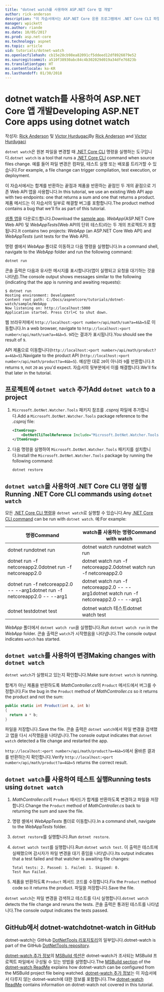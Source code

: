 ```yaml
---
title: "dotnet watch를 사용하여 ASP.NET Core 앱 개발"
author: rick-anderson
description: "이 자습서에서는 ASP.NET Core 응용 프로그램에서 .NET Core CLI 파일 감시자(dotnet 감시자) 도구를 사용하는 방법을 보여줍니다."
manager: wpickett
ms.author: riande
ms.date: 10/05/2017
ms.prod: asp.net-core
ms.technology: aspnet
ms.topic: article
uid: tutorials/dotnet-watch
ms.openlocfilehash: cb15e28cb98ea82091cf5ddeed12df8926079e52
ms.sourcegitcommit: a510f38930abc84c4b302029d019a34dfe76823b
ms.translationtype: HT
ms.contentlocale: ko-KR
ms.lasthandoff: 01/30/2018
---
```

# <a name="developing-aspnet-core-apps-using-dotnet-watch"></a><span data-ttu-id="d1bd2-103">dotnet watch를 사용하여 ASP.NET Core 앱 개발</span><span class="sxs-lookup"><span data-stu-id="d1bd2-103">Developing ASP.NET Core apps using dotnet watch</span></span>

<span data-ttu-id="d1bd2-104">작성자: [Rick Anderson](https://twitter.com/RickAndMSFT) 및 [Victor Hurdugaci](https://twitter.com/victorhurdugaci)</span><span class="sxs-lookup"><span data-stu-id="d1bd2-104">By [Rick Anderson](https://twitter.com/RickAndMSFT) and [Victor Hurdugaci](https://twitter.com/victorhurdugaci)</span></span>

<span data-ttu-id="d1bd2-105">`dotnet watch`은 원본 파일을 변경할 때 [.NET Core CLI](/dotnet/core/tools) 명령을 실행하는 도구입니다.</span><span class="sxs-lookup"><span data-stu-id="d1bd2-105">`dotnet watch` is a tool that runs a [.NET Core CLI](/dotnet/core/tools) command when source files change.</span></span> <span data-ttu-id="d1bd2-106">예를 들어 파일 변경은 컴파일, 테스트 실행 또는 배포를 트리거할 수 있습니다.</span><span class="sxs-lookup"><span data-stu-id="d1bd2-106">For example, a file change can trigger compilation, test execution, or deployment.</span></span>

<span data-ttu-id="d1bd2-107">이 자습서에서는 합계를 반환하는 끝점과 제품을 반환하는 끝점인 두 개의 끝점으로 기존 Web API 앱을 사용합니다.</span><span class="sxs-lookup"><span data-stu-id="d1bd2-107">In this tutorial, we use an existing Web API app with two endpoints: one that returns a sum and one that returns a product.</span></span> <span data-ttu-id="d1bd2-108">제품 메서드는 이 자습서의 일부로 해결할 버그를 포함합니다.</span><span class="sxs-lookup"><span data-stu-id="d1bd2-108">The product method contains a bug that we'll fix as part of this tutorial.</span></span>

<span data-ttu-id="d1bd2-109">[샘플 앱](https://github.com/aspnet/Docs/tree/master/aspnetcore/tutorials/dotnet-watch/sample)을 다운로드합니다.</span><span class="sxs-lookup"><span data-stu-id="d1bd2-109">Download the [sample app](https://github.com/aspnet/Docs/tree/master/aspnetcore/tutorials/dotnet-watch/sample).</span></span> <span data-ttu-id="d1bd2-110">*WebApp*(ASP.NET Core Web API) 및 *WebAppTests*(Web API의 단위 테스트)라는 두 개의 프로젝트가 포함됩니다.</span><span class="sxs-lookup"><span data-stu-id="d1bd2-110">It contains two projects: *WebApp* (an ASP.NET Core Web API) and *WebAppTests* (unit tests for the Web API).</span></span>

<span data-ttu-id="d1bd2-111">명령 셸에서 *WebApp* 폴더로 이동하고 다음 명령을 실행합니다.</span><span class="sxs-lookup"><span data-stu-id="d1bd2-111">In a command shell, navigate to the *WebApp* folder and run the following command:</span></span>

```console
dotnet run
```

<span data-ttu-id="d1bd2-112">콘솔 출력은 다음과 유사한 메시지를 표시합니다(앱이 실행되고 요청을 대기하는 것을 나타냄).</span><span class="sxs-lookup"><span data-stu-id="d1bd2-112">The console output shows messages similar to the following (indicating that the app is running and awaiting requests):</span></span>

```console
$ dotnet run
Hosting environment: Development
Content root path: C:/Docs/aspnetcore/tutorials/dotnet-watch/sample/WebApp
Now listening on: http://localhost:5000
Application started. Press Ctrl+C to shut down.
```

<span data-ttu-id="d1bd2-113">웹 브라우저에서 `http://localhost:<port number>/api/math/sum?a=4&b=5`로 이동합니다.</span><span class="sxs-lookup"><span data-stu-id="d1bd2-113">In a web browser, navigate to `http://localhost:<port number>/api/math/sum?a=4&b=5`.</span></span> <span data-ttu-id="d1bd2-114">`9`라는 결과가 표시됩니다.</span><span class="sxs-lookup"><span data-stu-id="d1bd2-114">You should see the result of `9`.</span></span>

<span data-ttu-id="d1bd2-115">API 제품으로 이동합니다(`http://localhost:<port number>/api/math/product?a=4&b=5`).</span><span class="sxs-lookup"><span data-stu-id="d1bd2-115">Navigate to the product API (`http://localhost:<port number>/api/math/product?a=4&b=5`).</span></span> <span data-ttu-id="d1bd2-116">예상한 대로 `20`이 아니라 `9`를 반환합니다.</span><span class="sxs-lookup"><span data-stu-id="d1bd2-116">It returns `9`, not `20` as you'd expect.</span></span> <span data-ttu-id="d1bd2-117">자습서의 뒷부분에서 이를 해결합니다.</span><span class="sxs-lookup"><span data-stu-id="d1bd2-117">We'll fix that later in the tutorial.</span></span>

## <a name="add-dotnet-watch-to-a-project"></a><span data-ttu-id="d1bd2-118">프로젝트에 `dotnet watch` 추가</span><span class="sxs-lookup"><span data-stu-id="d1bd2-118">Add `dotnet watch` to a project</span></span>

1. <span data-ttu-id="d1bd2-119">`Microsoft.DotNet.Watcher.Tools` 패키지 참조를 *.csproj* 파일에 추가합니다.</span><span class="sxs-lookup"><span data-stu-id="d1bd2-119">Add a `Microsoft.DotNet.Watcher.Tools` package reference to the *.csproj* file:</span></span>

    ```xml
    <ItemGroup>
        <DotNetCliToolReference Include="Microsoft.DotNet.Watcher.Tools" Version="2.0.0" />
    </ItemGroup> 
    ```

1. <span data-ttu-id="d1bd2-120">다음 명령을 실행하여 `Microsoft.DotNet.Watcher.Tools` 패키지를 설치합니다.</span><span class="sxs-lookup"><span data-stu-id="d1bd2-120">Install the `Microsoft.DotNet.Watcher.Tools` package by running the following command:</span></span>
    
    ```console
    dotnet restore
    ```

## <a name="running-net-core-cli-commands-using-dotnet-watch"></a><span data-ttu-id="d1bd2-121">`dotnet watch`을 사용하여 .NET Core CLI 명령 실행</span><span class="sxs-lookup"><span data-stu-id="d1bd2-121">Running .NET Core CLI commands using `dotnet watch`</span></span>

<span data-ttu-id="d1bd2-122">모든 [.NET Core CLI 명령](/dotnet/core/tools#cli-commands)을 `dotnet watch`로 실행할 수 있습니다.</span><span class="sxs-lookup"><span data-stu-id="d1bd2-122">Any [.NET Core CLI command](/dotnet/core/tools#cli-commands) can be run with `dotnet watch`.</span></span> <span data-ttu-id="d1bd2-123">예:</span><span class="sxs-lookup"><span data-stu-id="d1bd2-123">For example:</span></span>

| <span data-ttu-id="d1bd2-124">명령</span><span class="sxs-lookup"><span data-stu-id="d1bd2-124">Command</span></span> | <span data-ttu-id="d1bd2-125">watch를 사용하는 명령</span><span class="sxs-lookup"><span data-stu-id="d1bd2-125">Command with watch</span></span> |
| ---- | ----- |
| <span data-ttu-id="d1bd2-126">dotnet run</span><span class="sxs-lookup"><span data-stu-id="d1bd2-126">dotnet run</span></span> | <span data-ttu-id="d1bd2-127">dotnet watch run</span><span class="sxs-lookup"><span data-stu-id="d1bd2-127">dotnet watch run</span></span> |
| <span data-ttu-id="d1bd2-128">dotnet run -f netcoreapp2.0</span><span class="sxs-lookup"><span data-stu-id="d1bd2-128">dotnet run -f netcoreapp2.0</span></span> | <span data-ttu-id="d1bd2-129">dotnet watch run -f netcoreapp2.0</span><span class="sxs-lookup"><span data-stu-id="d1bd2-129">dotnet watch run -f netcoreapp2.0</span></span> |
| <span data-ttu-id="d1bd2-130">dotnet run -f netcoreapp2.0 -- --arg1</span><span class="sxs-lookup"><span data-stu-id="d1bd2-130">dotnet run -f netcoreapp2.0 -- --arg1</span></span> | <span data-ttu-id="d1bd2-131">dotnet watch run -f netcoreapp2.0 -- --arg1</span><span class="sxs-lookup"><span data-stu-id="d1bd2-131">dotnet watch run -f netcoreapp2.0 -- --arg1</span></span> |
| <span data-ttu-id="d1bd2-132">dotnet test</span><span class="sxs-lookup"><span data-stu-id="d1bd2-132">dotnet test</span></span> | <span data-ttu-id="d1bd2-133">dotnet watch 테스트</span><span class="sxs-lookup"><span data-stu-id="d1bd2-133">dotnet watch test</span></span> |

<span data-ttu-id="d1bd2-134">*WebApp* 폴더에서 `dotnet watch run`을 실행합니다.</span><span class="sxs-lookup"><span data-stu-id="d1bd2-134">Run `dotnet watch run` in the *WebApp* folder.</span></span> <span data-ttu-id="d1bd2-135">콘솔 출력은 `watch`가 시작했음을 나타냅니다.</span><span class="sxs-lookup"><span data-stu-id="d1bd2-135">The console output indicates `watch` has started.</span></span>

## <a name="making-changes-with-dotnet-watch"></a><span data-ttu-id="d1bd2-136">`dotnet watch`를 사용하여 변경</span><span class="sxs-lookup"><span data-stu-id="d1bd2-136">Making changes with `dotnet watch`</span></span>

<span data-ttu-id="d1bd2-137">`dotnet watch`가 실행되고 있는지 확인합니다.</span><span class="sxs-lookup"><span data-stu-id="d1bd2-137">Make sure `dotnet watch` is running.</span></span>

<span data-ttu-id="d1bd2-138">합계가 아닌 제품을 반환하도록 *MathController.cs*의 `Product` 메서드에서 버그를 수정합니다.</span><span class="sxs-lookup"><span data-stu-id="d1bd2-138">Fix the bug in the `Product` method of *MathController.cs* so it returns the product and not the sum:</span></span>

```csharp
public static int Product(int a, int b)
{
  return a * b;
} 
```

<span data-ttu-id="d1bd2-139">파일을 저장합니다.</span><span class="sxs-lookup"><span data-stu-id="d1bd2-139">Save the file.</span></span> <span data-ttu-id="d1bd2-140">콘솔 출력은 `dotnet watch`에서 파일 변경을 검색했고 앱을 다시 시작했음을 나타냅니다.</span><span class="sxs-lookup"><span data-stu-id="d1bd2-140">The console output indicates that `dotnet watch` detected a file change and restarted the app.</span></span>

<span data-ttu-id="d1bd2-141">`http://localhost:<port number>/api/math/product?a=4&b=5`에서 올바른 결과를 반환하는지 확인합니다.</span><span class="sxs-lookup"><span data-stu-id="d1bd2-141">Verify `http://localhost:<port number>/api/math/product?a=4&b=5` returns the correct result.</span></span>

## <a name="running-tests-using-dotnet-watch"></a><span data-ttu-id="d1bd2-142">`dotnet watch`를 사용하여 테스트 실행</span><span class="sxs-lookup"><span data-stu-id="d1bd2-142">Running tests using `dotnet watch`</span></span>

1. <span data-ttu-id="d1bd2-143">*MathController.cs*의 `Product` 메서드가 합계를 반환하도록 변경하고 파일을 저장합니다.</span><span class="sxs-lookup"><span data-stu-id="d1bd2-143">Change the `Product` method of *MathController.cs* back to returning the sum and save the file.</span></span>
1. <span data-ttu-id="d1bd2-144">명령 셸에서 *WebAppTests* 폴더로 이동합니다.</span><span class="sxs-lookup"><span data-stu-id="d1bd2-144">In a command shell, navigate to the *WebAppTests* folder.</span></span>
1. <span data-ttu-id="d1bd2-145">`dotnet restore`를 실행합니다.</span><span class="sxs-lookup"><span data-stu-id="d1bd2-145">Run `dotnet restore`.</span></span>
1. <span data-ttu-id="d1bd2-146">`dotnet watch test`를 실행합니다.</span><span class="sxs-lookup"><span data-stu-id="d1bd2-146">Run `dotnet watch test`.</span></span> <span data-ttu-id="d1bd2-147">이 출력은 테스트에 실패했으며 감시자가 파일 변경을 대기 중임을 나타냅니다.</span><span class="sxs-lookup"><span data-stu-id="d1bd2-147">Its output indicates that a test failed and that watcher is awaiting file changes:</span></span>

     ```console
     Total tests: 2. Passed: 1. Failed: 1. Skipped: 0.
     Test Run Failed.
     ```

1. <span data-ttu-id="d1bd2-148">제품을 반환하도록 `Product` 메서드 코드를 수정합니다.</span><span class="sxs-lookup"><span data-stu-id="d1bd2-148">Fix the `Product` method code so it returns the product.</span></span> <span data-ttu-id="d1bd2-149">파일을 저장합니다.</span><span class="sxs-lookup"><span data-stu-id="d1bd2-149">Save the file.</span></span>

<span data-ttu-id="d1bd2-150">`dotnet watch`는 파일 변경을 검색하고 테스트를 다시 실행합니다.</span><span class="sxs-lookup"><span data-stu-id="d1bd2-150">`dotnet watch` detects the file change and reruns the tests.</span></span> <span data-ttu-id="d1bd2-151">콘솔 출력은 통과된 테스트를 나타냅니다.</span><span class="sxs-lookup"><span data-stu-id="d1bd2-151">The console output indicates the tests passed.</span></span>

## <a name="dotnet-watch-in-github"></a><span data-ttu-id="d1bd2-152">GitHub에서 dotnet-watch</span><span class="sxs-lookup"><span data-stu-id="d1bd2-152">dotnet-watch in GitHub</span></span>

<span data-ttu-id="d1bd2-153">dotnet-watch는 GitHub [DotNetTools 리포지토리](https://github.com/aspnet/DotNetTools/tree/dev/src/dotnet-watch)의 일부입니다.</span><span class="sxs-lookup"><span data-stu-id="d1bd2-153">dotnet-watch is part of the GitHub [DotNetTools repository](https://github.com/aspnet/DotNetTools/tree/dev/src/dotnet-watch).</span></span>

<span data-ttu-id="d1bd2-154">[dotnet-watch 추가 정보](https://github.com/aspnet/DotNetTools/blob/dev/src/dotnet-watch/README.md)의 [MSBuild 섹션](https://github.com/aspnet/DotNetTools/tree/dev/src/dotnet-watch#msbuild)은 dotnet-watch가 조사되는 MSBuild 프로젝트 파일에서 구성될 수 있는 방법을 설명합니다.</span><span class="sxs-lookup"><span data-stu-id="d1bd2-154">The [MSBuild section](https://github.com/aspnet/DotNetTools/tree/dev/src/dotnet-watch#msbuild) of the [dotnet-watch ReadMe](https://github.com/aspnet/DotNetTools/blob/dev/src/dotnet-watch/README.md) explains how dotnet-watch can be configured from the MSBuild project file being watched.</span></span> <span data-ttu-id="d1bd2-155">[dotnet-watch 추가 정보](https://github.com/aspnet/DotNetTools/blob/dev/src/dotnet-watch/README.md)는 이 자습서에서 다루지 않는 dotnet-watch에 대한 정보를 포함합니다.</span><span class="sxs-lookup"><span data-stu-id="d1bd2-155">The [dotnet-watch ReadMe](https://github.com/aspnet/DotNetTools/blob/dev/src/dotnet-watch/README.md) contains information on dotnet-watch not covered in this tutorial.</span></span>
